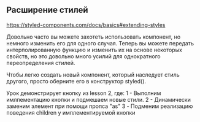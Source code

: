## Расширение стилей
https://styled-components.com/docs/basics#extending-styles

Довольно часто вы можете захотеть использовать компонент, но немного изменить его для одного случая. Теперь вы можете передать интерполированную функцию и изменить их на основе некоторых свойств, но это довольно много усилий для однократного переопределения стилей.

Чтобы легко создать новый компонент, который наследует стиль другого, просто оберните его в конструктор styled(). 

Урок демонстрирует кнопку из lesson 2, где:
1 - Выполним имлпементацию кнопки и подмешаем новые стили.
2 - Динамически заменим элемент при помощи пропса "as"
3 - Подменим реализацию поведения children у имплементируемой кнопки